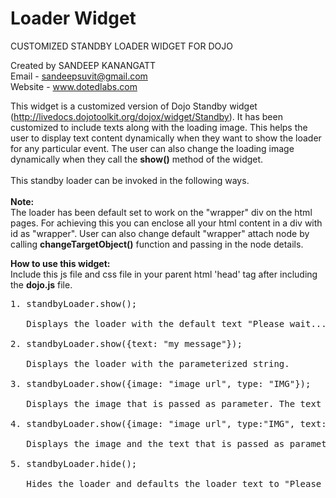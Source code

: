 Loader Widget
=============

CUSTOMIZED STANDBY LOADER WIDGET FOR DOJO

Created by SANDEEP KANANGATT<br/>
Email - sandeepsuvit@gmail.com<br/>
Website - www.dotedlabs.com<br/>

This widget is a customized version of Dojo Standby widget (http://livedocs.dojotoolkit.org/dojox/widget/Standby). It has been customized to include texts along with the loading image. This helps the user to display text content dynamically when they want to show the loader for any particular event. The user can also change the loading image dynamically when they call the <b>show()</b> method of the widget. <br/><br/>
This standby loader can be invoked in the following ways.<br/><br/>
<b>Note:</b><br/>
The loader has been default set to work on the "wrapper" div on the 
		html pages. For achieving this you can enclose all your html content in a 
		div with id as "wrapper". User can also change default "wrapper" attach 
		node by calling <b>changeTargetObject()</b> function and passing in the node details.

<b>How to use this widget:</b><br/>
Include this js file and css file in your parent html 'head' tag after including the <b>dojo.js</b> file.
<pre>
1. standbyLoader.show();
<br/>   Displays the loader with the default text "Please wait...".<br/>
2. standbyLoader.show({text: "my message"});
<br/>   Displays the loader with the parameterized string. <br/>
3. standbyLoader.show({image: "image url", type: "IMG"});
<br/>   Displays the image that is passed as parameter. The text will stay as default. <br/>
4. standbyLoader.show({image: "image url", type:"IMG", text:"my message"});
<br/>   Displays the image and the text that is passed as parameter. <br/>
5. standbyLoader.hide();
<br/>   Hides the loader and defaults the loader text to "Please wait...".<br/>
</pre>
